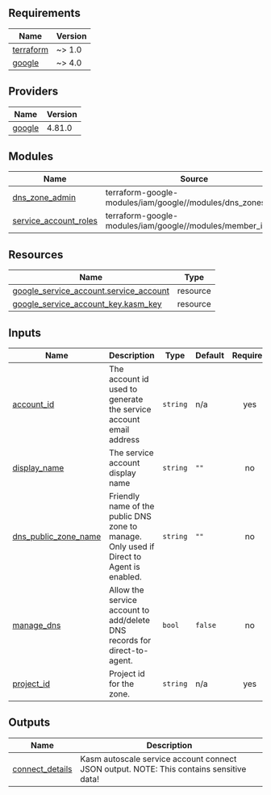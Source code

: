 <!-- BEGINNING OF PRE-COMMIT-TERRAFORM DOCS HOOK -->
## Requirements

| Name | Version |
|------|---------|
| <a name="requirement_terraform"></a> [terraform](#requirement\_terraform) | ~> 1.0 |
| <a name="requirement_google"></a> [google](#requirement\_google) | ~> 4.0 |

## Providers

| Name | Version |
|------|---------|
| <a name="provider_google"></a> [google](#provider\_google) | 4.81.0 |

## Modules

| Name | Source | Version |
|------|--------|---------|
| <a name="module_dns_zone_admin"></a> [dns\_zone\_admin](#module\_dns\_zone\_admin) | terraform-google-modules/iam/google//modules/dns_zones_iam | ~> 7.6 |
| <a name="module_service_account_roles"></a> [service\_account\_roles](#module\_service\_account\_roles) | terraform-google-modules/iam/google//modules/member_iam | ~> 7.6 |

## Resources

| Name | Type |
|------|------|
| [google_service_account.service_account](https://registry.terraform.io/providers/hashicorp/google/latest/docs/resources/service_account) | resource |
| [google_service_account_key.kasm_key](https://registry.terraform.io/providers/hashicorp/google/latest/docs/resources/service_account_key) | resource |

## Inputs

| Name | Description | Type | Default | Required |
|------|-------------|------|---------|:--------:|
| <a name="input_account_id"></a> [account\_id](#input\_account\_id) | The account id used to generate the service account email address | `string` | n/a | yes |
| <a name="input_display_name"></a> [display\_name](#input\_display\_name) | The service account display name | `string` | `""` | no |
| <a name="input_dns_public_zone_name"></a> [dns\_public\_zone\_name](#input\_dns\_public\_zone\_name) | Friendly name of the public DNS zone to manage. Only used if Direct to Agent is enabled. | `string` | `""` | no |
| <a name="input_manage_dns"></a> [manage\_dns](#input\_manage\_dns) | Allow the service account to add/delete DNS records for direct-to-agent. | `bool` | `false` | no |
| <a name="input_project_id"></a> [project\_id](#input\_project\_id) | Project id for the zone. | `string` | n/a | yes |

## Outputs

| Name | Description |
|------|-------------|
| <a name="output_connect_details"></a> [connect\_details](#output\_connect\_details) | Kasm autoscale service account connect JSON output. NOTE: This contains sensitive data! |
<!-- END OF PRE-COMMIT-TERRAFORM DOCS HOOK -->
